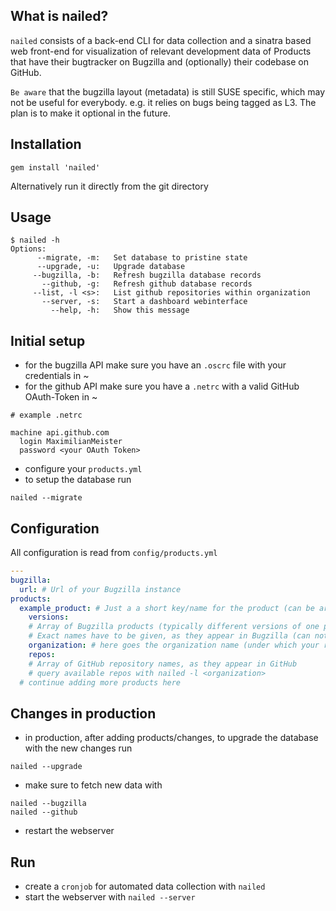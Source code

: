 ## What is nailed?

`nailed` consists of a back-end CLI for data collection and a sinatra based web front-end for visualization of relevant development data of Products that have their bugtracker on Bugzilla and (optionally) their codebase on GitHub.

`Be aware` that the bugzilla layout (metadata) is still SUSE specific, which may not be useful for everybody.
e.g. it relies on bugs being tagged as L3. The plan is to make it optional in the future.

## Installation
`gem install 'nailed'`

Alternatively run it directly from the git directory

## Usage

```
$ nailed -h
Options:
      --migrate, -m:   Set database to pristine state
      --upgrade, -u:   Upgrade database
     --bugzilla, -b:   Refresh bugzilla database records
       --github, -g:   Refresh github database records
     --list, -l <s>:   List github repositories within organization
       --server, -s:   Start a dashboard webinterface
         --help, -h:   Show this message
```

## Initial setup

* for the bugzilla API make sure you have an `.oscrc` file with your credentials in ~
* for the github API make sure you have a `.netrc` with a valid GitHub OAuth-Token in ~
```
# example .netrc

machine api.github.com
  login MaximilianMeister
  password <your OAuth Token>
```
* configure your `products.yml`
* to setup the database run
```
nailed --migrate
```

## Configuration

All configuration is read from `config/products.yml`

``` yaml
---
bugzilla:
  url: # Url of your Bugzilla instance
products:
  example_product: # Just a a short key/name for the product (can be arbitrary)
    versions:
    # Array of Bugzilla products (typically different versions of one product)
    # Exact names have to be given, as they appear in Bugzilla (can not be arbitrary)
    organization: # here goes the organization name (under which your repos are hosted) as it appears in GitHub
    repos:
    # Array of GitHub repository names, as they appear in GitHub
    # query available repos with nailed -l <organization>
  # continue adding more products here

```

## Changes in production

* in production, after adding products/changes, to upgrade the database with the new changes run
```
nailed --upgrade
```
* make sure to fetch new data with
```
nailed --bugzilla
nailed --github
```
* restart the webserver

## Run

* create a `cronjob` for automated data collection with `nailed`
* start the webserver with `nailed --server`
